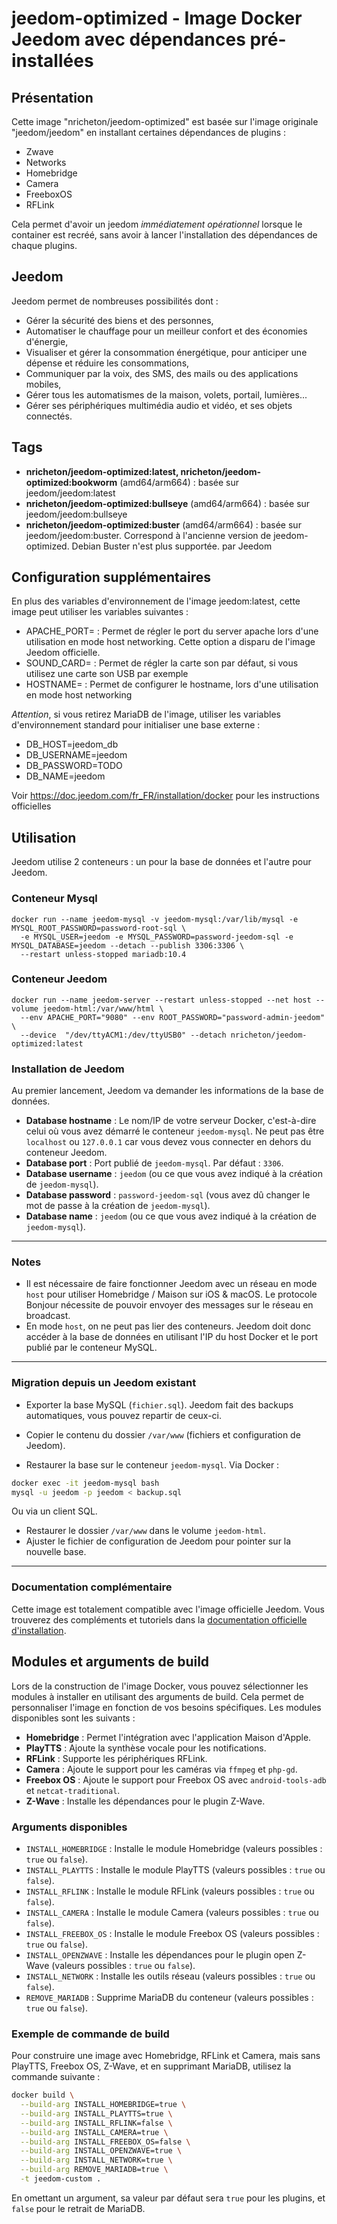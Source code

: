 # jeedom-optimized - Image Docker Jeedom avec dépendances pré-installées

## Présentation 

Cette image "nricheton/jeedom-optimized" est basée sur l'image originale "jeedom/jeedom" en installant certaines dépendances de plugins : 

  - Zwave
  - Networks
  - Homebridge
  - Camera
  - FreeboxOS
  - RFLink

Cela permet d'avoir un jeedom *immédiatement opérationnel* lorsque le container est recréé, sans avoir à lancer l'installation des dépendances de chaque plugins. 

## Jeedom

Jeedom permet de nombreuses possibilités dont :

  - Gérer la sécurité des biens et des personnes,
  - Automatiser le chauffage pour un meilleur confort et des économies d'énergie,
  - Visualiser et gérer la consommation énergétique, pour anticiper une dépense et réduire les consommations,
  - Communiquer par la voix, des SMS, des mails ou des applications mobiles,
  - Gérer tous les automatismes de la maison, volets, portail, lumières...
  - Gérer ses périphériques multimédia audio et vidéo, et ses objets connectés.
  
## Tags 
  
  - **nricheton/jeedom-optimized:latest, nricheton/jeedom-optimized:bookworm** (amd64/arm664) : basée sur jeedom/jeedom:latest 
  - **nricheton/jeedom-optimized:bullseye** (amd64/arm664) : basée sur jeedom/jeedom:bullseye
  - **nricheton/jeedom-optimized:buster** (amd64/arm664) : basée sur jeedom/jeedom:buster. Correspond à l'ancienne version de jeedom-optimized. Debian Buster n'est plus supportée. par Jeedom

## Configuration supplémentaires 

En plus des variables d'environnement de l'image jeedom:latest, cette image peut utiliser les variables suivantes : 

- APACHE_PORT=<port> : Permet de régler le port du server apache lors d'une utilisation en mode host networking. Cette option a disparu de l'image Jeedom officielle. 
- SOUND_CARD=<numero> : Permet de régler la carte son par défaut, si vous utilisez une carte son USB par exemple
- HOSTNAME=<nom> : Permet de configurer le hostname, lors d'une utilisation en mode host networking

*Attention*, si vous retirez MariaDB de l'image, utiliser les variables d'environnement standard pour initialiser une base externe :
- DB_HOST=jeedom_db
- DB_USERNAME=jeedom
- DB_PASSWORD=TODO
- DB_NAME=jeedom

 Voir https://doc.jeedom.com/fr_FR/installation/docker pour les instructions officielles


## Utilisation 
  
Jeedom utilise 2 conteneurs : un pour la base de données et l'autre pour Jeedom.

### Conteneur Mysql 

```
docker run --name jeedom-mysql -v jeedom-mysql:/var/lib/mysql -e MYSQL_ROOT_PASSWORD=password-root-sql \
  -e MYSQL_USER=jeedom -e MYSQL_PASSWORD=password-jeedom-sql -e MYSQL_DATABASE=jeedom --detach --publish 3306:3306 \
  --restart unless-stopped mariadb:10.4
```

### Conteneur Jeedom
```
docker run --name jeedom-server --restart unless-stopped --net host --volume jeedom-html:/var/www/html \
  --env APACHE_PORT="9080" --env ROOT_PASSWORD="password-admin-jeedom" \
  --device  "/dev/ttyACM1:/dev/ttyUSB0" --detach nricheton/jeedom-optimized:latest 
```

### Installation de Jeedom

Au premier lancement, Jeedom va demander les informations de la base de données.

- **Database hostname** : Le nom/IP de votre serveur Docker, c'est-à-dire celui où vous avez démarré le conteneur `jeedom-mysql`. Ne peut pas être `localhost` ou `127.0.0.1` car vous devez vous connecter en dehors du conteneur Jeedom.
- **Database port** : Port publié de `jeedom-mysql`. Par défaut : `3306`.
- **Database username** : `jeedom` (ou ce que vous avez indiqué à la création de `jeedom-mysql`).
- **Database password** : `password-jeedom-sql` (vous avez dû changer le mot de passe à la création de `jeedom-mysql`).
- **Database name** : `jeedom` (ou ce que vous avez indiqué à la création de `jeedom-mysql`).

---

### Notes

- Il est nécessaire de faire fonctionner Jeedom avec un réseau en mode `host` pour utiliser Homebridge / Maison sur iOS & macOS. Le protocole Bonjour nécessite de pouvoir envoyer des messages sur le réseau en broadcast.
- En mode `host`, on ne peut pas lier des conteneurs. Jeedom doit donc accéder à la base de données en utilisant l'IP du host Docker et le port publié par le conteneur MySQL.

---

### Migration depuis un Jeedom existant

- Exporter la base MySQL (`fichier.sql`). Jeedom fait des backups automatiques, vous pouvez repartir de ceux-ci.
- Copier le contenu du dossier `/var/www` (fichiers et configuration de Jeedom).

- Restaurer la base sur le conteneur `jeedom-mysql`. Via Docker :
```bash
docker exec -it jeedom-mysql bash
mysql -u jeedom -p jeedom < backup.sql 
```
Ou via un client SQL.

- Restaurer le dossier `/var/www` dans le volume `jeedom-html`.
- Ajuster le fichier de configuration de Jeedom pour pointer sur la nouvelle base.

---

### Documentation complémentaire

Cette image est totalement compatible avec l'image officielle Jeedom. Vous trouverez des compléments et tutoriels dans la [documentation officielle d'installation](https://jeedom.github.io/documentation/installation/fr_FR/index).

## Modules et arguments de build

Lors de la construction de l'image Docker, vous pouvez sélectionner les modules à installer en utilisant des arguments de build. Cela permet de personnaliser l'image en fonction de vos besoins spécifiques. Les modules disponibles sont les suivants :

- **Homebridge** : Permet l'intégration avec l'application Maison d'Apple.
- **PlayTTS** : Ajoute la synthèse vocale pour les notifications.
- **RFLink** : Supporte les périphériques RFLink.
- **Camera** : Ajoute le support pour les caméras via `ffmpeg` et `php-gd`.
- **Freebox OS** : Ajoute le support pour Freebox OS avec `android-tools-adb` et `netcat-traditional`.
- **Z-Wave** : Installe les dépendances pour le plugin Z-Wave.

### Arguments disponibles

- `INSTALL_HOMEBRIDGE` : Installe le module Homebridge (valeurs possibles : `true` ou `false`).
- `INSTALL_PLAYTTS` : Installe le module PlayTTS (valeurs possibles : `true` ou `false`).
- `INSTALL_RFLINK` : Installe le module RFLink (valeurs possibles : `true` ou `false`).
- `INSTALL_CAMERA` : Installe le module Camera (valeurs possibles : `true` ou `false`).
- `INSTALL_FREEBOX_OS` : Installe le module Freebox OS (valeurs possibles : `true` ou `false`).
- `INSTALL_OPENZWAVE` : Installe les dépendances pour le plugin open Z-Wave (valeurs possibles : `true` ou `false`).
- `INSTALL_NETWORK` : Installe les outils réseau (valeurs possibles : `true` ou `false`).
- `REMOVE_MARIADB` : Supprime MariaDB du conteneur (valeurs possibles : `true` ou `false`).

### Exemple de commande de build

Pour construire une image avec Homebridge, RFLink et Camera, mais sans PlayTTS, Freebox OS, Z-Wave, et en supprimant MariaDB, utilisez la commande suivante :

```bash
docker build \
  --build-arg INSTALL_HOMEBRIDGE=true \
  --build-arg INSTALL_PLAYTTS=true \
  --build-arg INSTALL_RFLINK=false \
  --build-arg INSTALL_CAMERA=true \
  --build-arg INSTALL_FREEBOX_OS=false \
  --build-arg INSTALL_OPENZWAVE=true \
  --build-arg INSTALL_NETWORK=true \
  --build-arg REMOVE_MARIADB=true \
  -t jeedom-custom .
```

En omettant un argument, sa valeur par défaut sera `true` pour les plugins, et `false` pour le retrait de MariaDB.